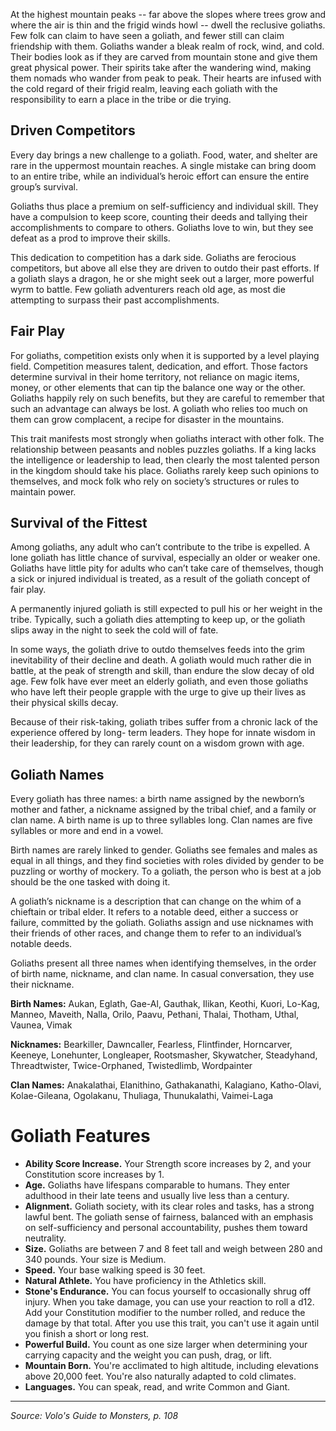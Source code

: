 At the highest mountain peaks -- far above the slopes where trees grow and where the air is thin and the frigid winds howl -- dwell the reclusive goliaths. Few folk can claim to have seen a goliath, and fewer still can claim friendship with them. Goliaths wander a bleak realm of rock, wind, and cold. Their bodies look as if they are carved from mountain stone and give them great physical power. Their spirits take after the wandering wind, making them nomads who wander from peak to peak. Their hearts are infused with the cold regard of their frigid realm, leaving each goliath with the responsibility to earn a place in the tribe or die trying.

## Driven Competitors

Every day brings a new challenge to a goliath. Food, water, and shelter are rare in the uppermost mountain reaches. A single mistake can bring doom to an entire tribe, while an individual’s heroic effort can ensure the entire group’s survival.

Goliaths thus place a premium on self-sufficiency and individual skill. They have a compulsion to keep score, counting their deeds and tallying their accomplishments to compare to others. Goliaths love to win, but they see defeat as a prod to improve their skills.

This dedication to competition has a dark side. Goliaths are ferocious competitors, but above all else they are driven to outdo their past efforts. If a goliath slays a dragon, he or she might seek out a larger, more powerful wyrm to battle. Few goliath adventurers reach old age, as most die attempting to surpass their past accomplishments.

## Fair Play

For goliaths, competition exists only when it is supported by a level playing field. Competition measures talent, dedication, and effort. Those factors determine survival in their home territory, not reliance on magic items, money, or other elements that can tip the balance one way or the other. Goliaths happily rely on such benefits, but they are careful to remember that such an advantage can always be lost. A goliath who relies too much on them can grow complacent, a recipe for disaster in the mountains.

This trait manifests most strongly when goliaths interact with other folk. The relationship between peasants and nobles puzzles goliaths. If a king lacks the intelligence or leadership to lead, then clearly the most talented person in the kingdom should take his place. Goliaths rarely keep such opinions to themselves, and mock folk who rely on society’s structures or rules to maintain power.

## Survival of the Fittest

Among goliaths, any adult who can’t contribute to the tribe is expelled. A lone goliath has little chance of survival, especially an older or weaker one. Goliaths have little pity for adults who can’t take care of themselves, though a sick or injured individual is treated, as a result of the goliath concept of fair play.

A permanently injured goliath is still expected to pull his or her weight in the tribe. Typically, such a goliath dies attempting to keep up, or the goliath slips away in the night to seek the cold will of fate.

In some ways, the goliath drive to outdo themselves feeds into the grim inevitability of their decline and death. A goliath would much rather die in battle, at the peak of strength and skill, than endure the slow decay of old age. Few folk have ever meet an elderly goliath, and even those goliaths who have left their people grapple with the urge to give up their lives as their physical skills decay.

Because of their risk-taking, goliath tribes suffer from a chronic lack of the experience offered by long- term leaders. They hope for innate wisdom in their leadership, for they can rarely count on a wisdom grown with age.

## Goliath Names

Every goliath has three names: a birth name assigned by the newborn’s mother and father, a nickname assigned by the tribal chief, and a family or clan name. A birth name is up to three syllables long. Clan names are five syllables or more and end in a vowel.

Birth names are rarely linked to gender. Goliaths see females and males as equal in all things, and they find societies with roles divided by gender to be puzzling or worthy of mockery. To a goliath, the person who is best at a job should be the one tasked with doing it.

A goliath’s nickname is a description that can change on the whim of a chieftain or tribal elder. It refers to a notable deed, either a success or failure, committed by the goliath. Goliaths assign and use nicknames with their friends of other races, and change them to refer to an individual’s notable deeds.

Goliaths present all three names when identifying themselves, in the order of birth name, nickname, and clan name. In casual conversation, they use their nickname.

**Birth Names:** Aukan, Eglath, Gae-Al, Gauthak, Ilikan, Keothi, Kuori, Lo-Kag, Manneo, Maveith, Nalla, Orilo, Paavu, Pethani, Thalai, Thotham, Uthal, Vaunea, Vimak

**Nicknames:** Bearkiller, Dawncaller, Fearless, Flintfinder, Horncarver, Keeneye, Lonehunter, Longleaper, Rootsmasher, Skywatcher, Steadyhand, Threadtwister, Twice-Orphaned, Twistedlimb, Wordpainter

**Clan Names:** Anakalathai, Elanithino, Gathakanathi, Kalagiano, Katho-Olavi, Kolae-Gileana, Ogolakanu, Thuliaga, Thunukalathi, Vaimei-Laga

# Goliath Features

 * **Ability Score Increase.** Your Strength score increases by 2, and your Constitution score increases by 1.
 * **Age.** Goliaths have lifespans comparable to humans. They enter adulthood in their late teens and usually live less than a century.
 * **Alignment.** Goliath society, with its clear roles and tasks, has a strong lawful bent. The goliath sense of fairness, balanced with an emphasis on self-sufficiency and personal accountability, pushes them toward neutrality.
 * **Size.** Goliaths are between 7 and 8 feet tall and weigh between 280 and 340 pounds. Your size is Medium.
 * **Speed.** Your base walking speed is 30 feet.
 * **Natural Athlete.** You have proficiency in the Athletics skill.
 * **Stone's Endurance.** You can focus yourself to occasionally shrug off injury. When you take damage, you can use your reaction to roll a d12. Add your Constitution modifier to the number rolled, and reduce the damage by that total. After you use this trait, you can't use it again until you finish a short or long rest.
 * **Powerful Build.** You count as one size larger when determining your carrying capacity and the weight you can push, drag, or lift.
 * **Mountain Born.** You're acclimated to high altitude, including elevations above 20,000 feet. You're also naturally adapted to cold climates.
 * **Languages.** You can speak, read, and write Common and Giant.

----

*Source: Volo's Guide to Monsters, p. 108*

